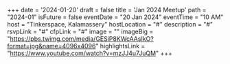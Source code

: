 +++
date = '2024-01-20'
draft = false
title = 'Jan 2024 Meetup'
path = "2024-01"
isFuture = false
eventDate = "20 Jan 2024"
eventTime = "10 AM"
host = "Tinkerspace, Kalamassery"
hostLocation = "#"
description = "#"
rsvpLink = "#"
cfpLink = "#"
image = ""
imageBig = "https://pbs.twimg.com/media/GESiP8KWcAAsIkO?format=jpg&name=4096x4096"
highlightsLink = "https://www.youtube.com/watch?v=mzJJ4u7JuQM"
+++

